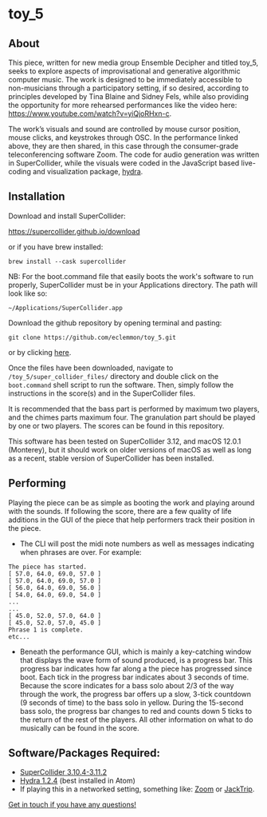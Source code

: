 # toy_5

## About

This piece, written for new media group Ensemble Decipher and titled toy_5, seeks to explore aspects of
improvisational and generative algorithmic computer music. The work is designed to be immediately accessible to
non-musicians through a participatory setting, if so desired, according to principles developed by Tina Blaine and
Sidney Fels, while also providing the opportunity for more rehearsed performances like the video here: https://www.youtube.com/watch?v=yiQjoRHxn-c.

The work’s visuals and sound are controlled by
mouse cursor position, mouse clicks, and keystrokes through OSC. In the performance linked above, they are then shared,
in this case through the consumer-grade teleconferencing software Zoom. The code
for audio generation was written in SuperCollider, while the visuals were coded in the JavaScript based live-coding and visualization package, <a href=https://github.com/ojack/hydra>hydra</a>.  

## Installation

Download and install SuperCollider:

https://supercollider.github.io/download

or if you have brew installed:

`brew install --cask supercollider`

NB: For the boot.command file that easily boots the work's software to run properly, SuperCollider must be in your Applications directory. The path will look like so:

`~/Applications/SuperCollider.app`

Download the github repository by opening terminal and pasting:

`git clone https://github.com/eclemmon/toy_5.git`

or by clicking <a href=https://github.com/eclemmon/toy_5/archive/refs/heads/master.zip>here</a>.

Once the files have been downloaded, navigate to `/toy_5/super_collider_files/` directory and double click on the `boot.command` shell script to run the software. Then, simply follow the instructions in the score(s) and in the SuperCollider files.

It is recommended that the bass part is performed by maximum two players, and the chimes parts maximum four. The granulation part should be played by one or two players. The scores can be found in this repository.

This software has been tested on SuperCollider 3.12, and macOS 12.0.1 (Monterey), but it should work on older versions of macOS as well as long as a recent, stable version of SuperCollider has been installed.

## Performing

Playing the piece can be as simple as booting the work and playing around with the sounds. If following the score, there are a few quality of life additions in the GUI of the piece that help performers track their position in the piece.

* The CLI will post the midi note numbers as well as messages indicating when phrases are over. For example:
```
The piece has started.
[ 57.0, 64.0, 69.0, 57.0 ]
[ 57.0, 64.0, 69.0, 57.0 ]
[ 56.0, 64.0, 69.0, 56.0 ]
[ 54.0, 64.0, 69.0, 54.0 ]
...
...
[ 45.0, 52.0, 57.0, 64.0 ]
[ 45.0, 52.0, 57.0, 45.0 ]
Phrase 1 is complete.
etc...
```
* Beneath the performance GUI, which is mainly a key-catching window that displays the wave form of sound produced, is a progress bar. This progress bar indicates how far along a the piece has progressed since boot. Each tick in the progress bar indicates about 3 seconds of time. Because the score indicates for a bass solo about 2/3 of the way through the work, the progress bar offers up a slow, 3-tick countdown (9 seconds of time) to the bass solo in yellow. During the 15-second bass solo, the progress bar changes to red and counts down 5 ticks to the return of the rest of the players. All other information on what to do musically can be found in the score.

## Software/Packages Required:
* <a href=https://supercollider.github.io/download>SuperCollider 3.10.4-3.11.2</a>
* <a href=https://github.com/ojack/hydra>Hydra 1.2.4</a> (best installed in Atom)
* If playing this in a networked setting, something like: <a href=https://zoom.us/>Zoom</a> or <a href=https://www.jacktrip.org/>JackTrip</a>.

<a href=https://ericlemmon.net/>Get in touch if you have any questions!</a>
